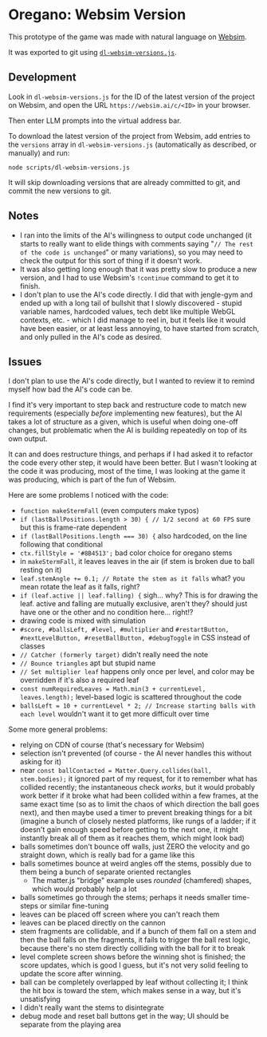 # Oregano: Websim Version

This prototype of the game was made with natural language on [Websim](https://websim.ai/).

It was exported to git using [`dl-websim-versions.js`](../scripts/dl-websim-versions.js).


## Development

Look in `dl-websim-versions.js` for the ID of the latest version of the project on Websim,
and open the URL `https://websim.ai/c/<ID>` in your browser.

Then enter LLM prompts into the virtual address bar.

To download the latest version of the project from Websim, add entries to the `versions` array in `dl-websim-versions.js` (automatically as described, or manually) and run:

```shell
node scripts/dl-websim-versions.js
```

It will skip downloading versions that are already committed to git, and commit the new versions to git.

## Notes

- I ran into the limits of the AI's willingness to output code unchanged (it starts to really want to elide things with comments saying "`// The rest of the code is unchanged`" or many variations), so you may need to check the output for this sort of thing if it doesn't work.
- It was also getting long enough that it was pretty slow to produce a new version, and I had to use Websim's `!continue` command to get it to finish.
- I don't plan to use the AI's code directly. I did that with jengle-gym and ended up with a long tail of bullshit that I slowly discovered - stupid variable names, hardcoded values, tech debt like multiple WebGL contexts, etc. - which I did manage to reel in, but it feels like it would have been easier, or at least less annoying, to have started from scratch, and only pulled in the AI's code as desired.


## Issues


I don't plan to use the AI's code directly, but I wanted to review it to remind myself how bad the AI's code can be.  

I find it's very important to step back and restructure code to match new requirements (especially *before* implementing new features),
but the AI takes a lot of structure as a given, which is useful when doing one-off changes, but problematic when the AI is building repeatedly on top of its own output.

It can and does restructure things, and perhaps if I had asked it to refactor the code every other step, it would have been better.
But I wasn't looking at the code it was producing, most of the time, I was looking at the game it was producing, which is part of the fun of Websim.

Here are some problems I noticed with the code:
- `function makeStermFall` (even computers make typos)
- `if (lastBallPositions.length > 30) { // 1/2 second at 60 FPS` sure but this is frame-rate dependent
- `if (lastBallPositions.length === 30) {` also hardcoded, on the line following that conditional
- `ctx.fillStyle = '#8B4513';` bad color choice for oregano stems
- in `makeStermFall`, it leaves leaves in the air (if stem is broken due to ball resting on it)
- `leaf.stemAngle += 0.1; // Rotate the stem as it falls` what? you mean rotate the leaf as it falls, right?
- `if (leaf.active || leaf.falling) {` sigh... why? This is for drawing the leaf. active and falling are mutually exclusive, aren't they? should just have one or the other and no condition here... right!?
- drawing code is mixed with simulation
- `#score, #ballsLeft, #level, #multiplier` and `#restartButton, #nextLevelButton, #resetBallButton, #debugToggle` in CSS instead of classes
- `// Catcher (formerly target)` didn't really need the note
- `// Bounce triangles` apt but stupid name
- `// Set multiplier leaf` happens only once per level, and color may be overridden if it's also a required leaf
- `const numRequiredLeaves = Math.min(3 + currentLevel, leaves.length);` level-based logic is scattered throughout the code
- `ballsLeft = 10 + currentLevel * 2; // Increase starting balls with each level` wouldn't want it to get more difficult over time

Some more general problems:
- relying on CDN of course (that's necessary for Websim)
- selection isn't prevented (of course - the AI never handles this without asking for it)
- near `const ballContacted = Matter.Query.collides(ball, stem.bodies);` it ignored part of my request, for it to remember what has collided recently; the instantaneous check *works*, but it would probably work better if it broke what had been collided within a few frames, at the same exact time (so as to limit the chaos of which direction the ball goes next), and then maybe used a timer to prevent breaking things for a bit (imagine a bunch of closely nested platforms, like rungs of a ladder; if it doesn't gain enough speed before getting to the next one, it might instantly break all of them as it reaches them, which might look bad)
- balls sometimes don't bounce off walls, just ZERO the velocity and go straight down, which is really bad for a game like this
- balls sometimes bounce at weird angles off the stems, possibly due to them being a bunch of separate oriented rectangles
  - The matter.js "bridge" example uses *rounded* (chamfered) shapes, which would probably help a lot
- balls sometimes go through the stems; perhaps it needs smaller time-steps or similar fine-tuning
- leaves can be placed off screen where you can't reach them
- leaves can be placed directly on the cannon
- stem fragments are collidable, and if a bunch of them fall on a stem and then the ball falls on the fragments, it fails to trigger the ball rest logic, because there's no stem directly colliding with the ball for it to break
- level complete screen shows before the winning shot is finished; the score updates, which is good I guess, but it's not very solid feeling to update the score after winning.
- ball can be completely overlapped by leaf without collecting it; I think the hit box is toward the stem, which makes sense in a way, but it's unsatisfying
- I didn't really want the stems to disintegrate
- debug mode and reset ball buttons get in the way; UI should be separate from the playing area
